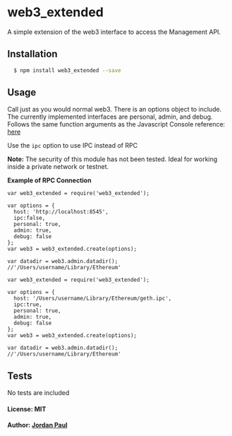 # web3_extended


A simple extension of the web3 interface to access the Management API. 

## Installation

``` bash
  $ npm install web3_extended --save
```

## Usage
Call just as you would normal web3. There is an options object to include. The currently implemented interfaces are personal, admin, and debug. Follows the same function arguments as the Javascript Console reference: [here][0]

Use the `ipc` option to use IPC instead of RPC

**Note:** The security of this module has not been tested. Ideal for working inside a private network or testnet. 

**Example of RPC Connection**
```
var web3_extended = require('web3_extended');

var options = {
  host: 'http://localhost:8545',
  ipc:false,
  personal: true, 
  admin: true,
  debug: false
};
var web3 = web3_extended.create(options);

var datadir = web3.admin.datadir();
//'/Users/username/Library/Ethereum'
```

```
var web3_extended = require('web3_extended');

var options = {
  host: '/Users/username/Library/Ethereum/geth.ipc',
  ipc:true,
  personal: true, 
  admin: true,
  debug: false
};
var web3 = web3_extended.create(options);

var datadir = web3.admin.datadir();
//'/Users/username/Library/Ethereum'
```

## Tests

No tests are included

#### License: MIT
#### Author: [Jordan Paul](https://github.com/The18thWarrior)

[0]: https://github.com/ethereum/go-ethereum/wiki/JavaScript-Console#admin
